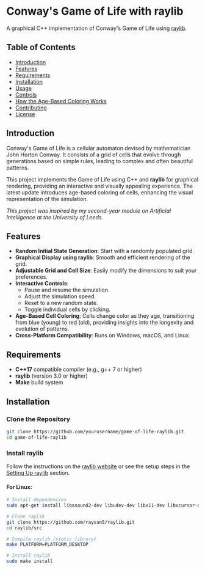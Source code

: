 # Conway's Game of Life with raylib

A graphical C++ implementation of Conway's Game of Life using [raylib](https://www.raylib.com/).

## Table of Contents

- [Introduction](#introduction)
- [Features](#features)
- [Requirements](#requirements)
- [Installation](#installation)
- [Usage](#usage)
- [Controls](#controls)
- [How the Age-Based Coloring Works](#how-the-age-based-coloring-works)
- [Contributing](#contributing)
- [License](#license)

## Introduction

Conway's Game of Life is a cellular automaton devised by mathematician John Horton Conway. It consists of a grid of cells that evolve through generations based on simple rules, leading to complex and often beautiful patterns.

This project implements the Game of Life using C++ and **raylib** for graphical rendering, providing an interactive and visually appealing experience. The latest update introduces age-based coloring of cells, enhancing the visual representation of the simulation.

_This project was inspired by my second-year module on Artificial Intelligence at the University of Leeds._

## Features

- **Random Initial State Generation**: Start with a randomly populated grid.
- **Graphical Display using raylib**: Smooth and efficient rendering of the grid.
- **Adjustable Grid and Cell Size**: Easily modify the dimensions to suit your preferences.
- **Interactive Controls**:
  - Pause and resume the simulation.
  - Adjust the simulation speed.
  - Reset to a new random state.
  - Toggle individual cells by clicking.
- **Age-Based Cell Coloring**: Cells change color as they age, transitioning from blue (young) to red (old), providing insights into the longevity and evolution of patterns.
- **Cross-Platform Compatibility**: Runs on Windows, macOS, and Linux.

## Requirements

- **C++17** compatible compiler (e.g., g++ 7 or higher)
- **raylib** (version 3.0 or higher)
- **Make** build system

## Installation

### Clone the Repository

```bash
git clone https://github.com/yourusername/game-of-life-raylib.git
cd game-of-life-raylib
```

### Install raylib

Follow the instructions on the [raylib website](https://www.raylib.com/) or see the setup steps in the [Setting Up raylib](#2-setting-up-raylib) section.

#### For Linux:

```bash
# Install dependencies
sudo apt-get install libasound2-dev libudev-dev libx11-dev libxcursor-dev libxrandr-dev libxi-dev libgl1-mesa-dev

# Clone raylib
git clone https://github.com/raysan5/raylib.git
cd raylib/src

# Compile raylib (static library)
make PLATFORM=PLATFORM_DESKTOP

# Install raylib
sudo make install
